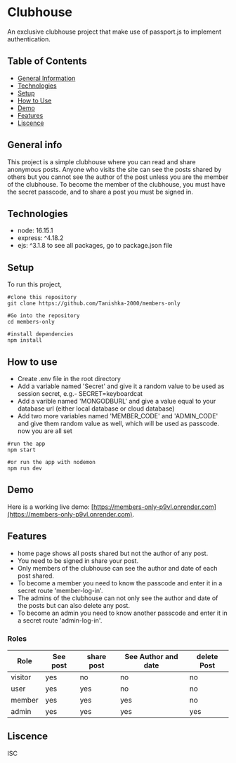 # Clubhouse

An exclusive clubhouse project that make use of passport.js to implement authentication.

## Table of Contents
+ [General Information](#general-info)
+ [Technologies](#technologies)
+ [Setup](#setup)
+ [How to Use](#how-to-use)
+ [Demo](#demo)
+ [Features](#features)
+ [Liscence](#liscence)

## General info
This project is a simple clubhouse where you can read and share anonymous posts. Anyone who visits the site can see
the posts shared by others but you cannot see the author of the post unless you are the member of the clubhouse. To
become the member of the clubhouse, you must have the secret passcode, and to share a post you must be signed in.

## Technologies
+ node: 16.15.1
+ express: ^4.18.2
+ ejs: ^3.1.8
to see all packages, go to package.json file

## Setup
To run this project,

```
#clone this repository
git clone https://github.com/Tanishka-2000/members-only

#Go into the repository
cd members-only

#install dependencies
npm install

```

## How to use
+ Create .env file in the root directory
+ Add a variable named 'Secret' and give it a random value to be used as session secret, e.g.- SECRET=keyboardcat
+ Add a varible named 'MONGODBURL' and give a value equal to your database url (either local database or cloud database)
+ Add two more variables named 'MEMBER_CODE' and 'ADMIN_CODE' and give them random value as well, which will be used as passcode.
now you are all set

```
#run the app
npm start

#or run the app with nodemon
npm run dev

```

## Demo
Here is a working live demo: [https://members-only-p9vl.onrender.com](https://members-only-p9vl.onrender.com).

## Features
+ home page shows all posts shared but not the author of any post.
+ You need to be signed in share your post.
+ Only members of the clubhouse can see the author and date of each post shared.
+ To become a member you need to know the passcode and enter it in a secret route 'member-log-in'.
+ The admins of the clubhouse can not only see the author and date of the posts but can also delete any post.
+ To become an admin you need to know another passcode and enter it in a secret route 'admin-log-in'.

### Roles
| Role  | See post |share post | See Author and date | delete Post |
|------ |----------|-----------|---------------------|-------------|
|visitor|   yes    |    no     |          no         |      no     |
|user   |   yes    |   yes     |          no         |      no     |
|member |   yes    |   yes     |         yes         |      no     |
|admin  |   yes    |   yes     |         yes         |     yes     |

## Liscence
ISC